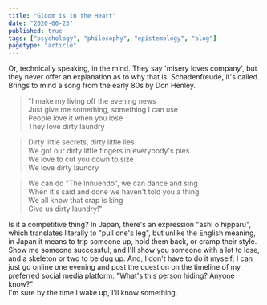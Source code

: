 ```yaml
---
title: "Gloom is in the Heart"
date: "2020-06-25"
published: true
tags: ["psychology", "philosophy", "epistemology", "blog"]
pagetype: "article"
---
```


Or, technically speaking, in the mind. They say 'misery loves company', but they never offer an explanation as to why that is. Schadenfreude, it's called. Brings to mind a song from the early 80s by Don Henley.

>"I make my living off the evening news<br>
>Just give me something, something I can use<br>
>People love it when you lose<br>
>They love dirty laundry<br>

>Dirty little secrets, dirty little lies<br>
>We got our dirty little fingers in everybody's pies<br>
>We love to cut you down to size<br>
>We love dirty laundry<br>

>We can do "The Innuendo", we can dance and sing<br>
>When it's said and done we haven't told you a thing<br>
>We all know that crap is king<br>
>Give us dirty laundry!"<br>

Is it a competitive thing? In Japan, there's an expression "ashi o hipparu", which translates literally to "pull one's leg", but unlike the English meaning, in Japan it means to trip someone up, hold them back, or cramp their style. Show me someone successful, and I'll show you someone with a lot to lose, and a skeleton or two to be dug up. And, I don't have to do it myself; I can just go online one evening and post the question on the timeline of my preferred social media platform: "What's this person hiding? Anyone know?"<br>
I'm sure by the time I wake up, I'll know something. 

